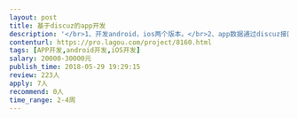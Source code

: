 ```yaml
---                
layout: post       
title: 基于discuz的app开发           
description: '</br>1、开发android，ios两个版本。</br>2、app数据通过discuz接口返回。</br>3、需要熟悉android,ios开发，discuz二次开发。</br>4、具体需求可以电话沟通。</br>'     
contenturl: https://pro.lagou.com/project/8160.html      
tags: [APP开发,android开发,iOS开发]            
salary: 20000-30000元          
publish_time: 2018-05-29 19:29:15         
review: 223人                   
apply: 7人                   
recommend: 0人                   
time_range: 2-4周              
---                 
```

